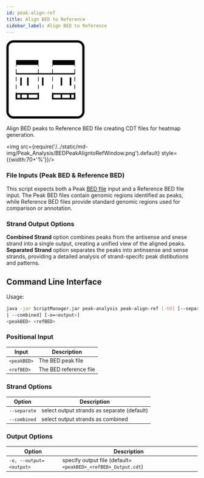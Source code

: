 ```yaml
---
id: peak-align-ref
title: Align BED to Reference
sidebar_label: Align BED to Reference
---
```


![peak-align-ref](/../static/icons/Peak_Analysis/BEDPeakAligntoRef_square.svg)

Align BED peaks to Reference BED file creating CDT files for heatmap generation.

<img src={require('/../static/md-img/Peak_Analysis/BEDPeakAligntoRefWindow.png').default} style={{width:70+'%'}}/>

### File Inputs (Peak BED & Reference BED)
This script expects both a Peak [BED file][bed-format] input and a Reference BED file input. The Peak BED files contain genomic regions identified as peaks, while Reference BED files provide standard genomic regions used for comparison or annotation.


### Strand Output Options 

**Combined Strand** option combines peaks from the antisense and snese strand into a single output, creating a unified view of the aligned peaks. 
**Separated Strand** option separates the peaks into antinsense and sense strands, providing a detailed analysis of strand-specifc peak distibutions and patterns. 


## Command Line Interface

Usage:
```bash
java -jar ScriptManager.jar peak-analysis peak-align-ref [-hV] [--separate
| --combined] [-o=<output>]
<peakBED> <refBED>
```

### Positional Input
| Input | Description |
| ------ | ----------- |
| `<peakBED>` | The BED peak file |
| `<refBED>` | The BED reference file |

### Strand Options

| Option | Description |
| ------ | ----------- |
| `--separate` | select output strands as separate (default) |
| `--combined` | select output strands as combined |

### Output Options
| Option | Description |
| ------ | ----------- |
| `-o, --output=<output>` | specify output file (default=`<peakBED>_<refBED>_Output.cdt`) |

[bed-format]:/docs/Guides/Getting-Started/file-formats#bed
